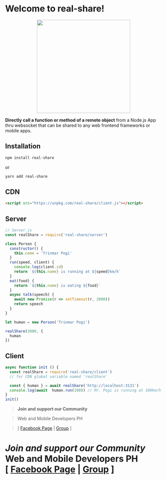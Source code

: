 # Welcome to real-share!

  

<p  align="center">

<img  width="300"  src="https://miro.medium.com/max/3728/1*7zccGWE4o5LmxegijjK_xQ.png"/>

</p>

  

**Directly call a function or method of a remote object** from a Node.js App thru websocket that can be shared to any web frontend frameworks or mobile apps.


## Installation
```bash
npm install real-share
```
or
```bash
yarn add real-share
```

## CDN
```html
<script src="https://unpkg.com/real-share/client.js"></script>
```

  

## Server

```javascript
// Server.js
const realShare = require('real-share/server')

class Person {
  constructor() {
    this.name = 'Trinmar Pogi'
  }
  run(speed, client) {
    console.log(client.id)
    return `${this.name} is running at ${speed}km/h`
  }
  eat(food) {
    return `${this.name} is eating ${food}`
  }
  async talk(speech) {
    await new Promise(r => setTimeout(r, 2000))
    return speech
  }
}

let human = new Person('Trinmar Pogi')

realShare(3000, {
  human
})
```

## Client
```javascript
async function init () {
  const realShare = require('real-share/client')
  // for CDN global variable named 'realShare'

  const { human } = await realShare('http://localhost:3131')
  console.log(await  human.run(100)) // Mr. Pogi is running at 100km/h
}
init()
```
  

>  **Join and support our Community**  <br  />

> Web and Mobile Developers PH <br  />

> [ [Facebook Page](https://fb.com/webmobile.ph) | [Group](https://fb.com/groups/webmobile.ph/) ]

  

# *Join and support our Community* <br /> **Web and Mobile Developers PH** <br/> [ [Facebook Page](https://fb.com/webmobile.ph) | [Group](https://fb.com/groups/webmobile.ph/) ]